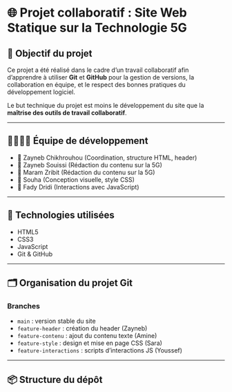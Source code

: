 # 🌐 Projet collaboratif : Site Web Statique sur la Technologie 5G

## 🎯 Objectif du projet

Ce projet a été réalisé dans le cadre d’un travail collaboratif afin d’apprendre à utiliser **Git** et **GitHub** pour la gestion de versions, la collaboration en équipe, et le respect des bonnes pratiques du développement logiciel.

Le but technique du projet est moins le développement du site que la **maîtrise des outils de travail collaboratif**.

---

## 👨‍👩‍👧‍👦 Équipe de développement

- 👩 Zayneb Chikhrouhou (Coordination, structure HTML, header)
- 👨 Zayneb Souissi (Rédaction du contenu sur la 5G)
- 👨 Maram Zribit (Rédaction du contenu sur la 5G)
- 👩 Souha (Conception visuelle, style CSS)
- 👨 Fady Dridi (Interactions avec JavaScript)

---

## 🧰 Technologies utilisées

- HTML5
- CSS3
- JavaScript
- Git & GitHub

---

## 🗂️ Organisation du projet Git

### Branches
- `main` : version stable du site
- `feature-header` : création du header (Zayneb)
- `feature-contenu` : ajout du contenu texte (Amine)
- `feature-style` : design et mise en page CSS (Sara)
- `feature-interactions` : scripts d’interactions JS (Youssef)

---

## 📦 Structure du dépôt


